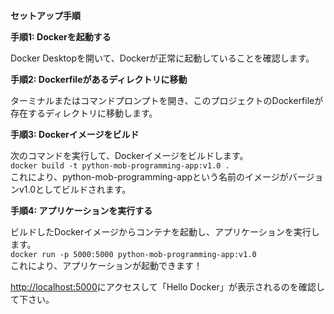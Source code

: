 **セットアップ手順**

**手順1: Dockerを起動する**

Docker Desktopを開いて、Dockerが正常に起動していることを確認します。

**手順2: Dockerfileがあるディレクトリに移動**

ターミナルまたはコマンドプロンプトを開き、このプロジェクトのDockerfileが存在するディレクトリに移動します。

**手順3: Dockerイメージをビルド**

次のコマンドを実行して、Dockerイメージをビルドします。  
`docker build -t python-mob-programming-app:v1.0 .`  
これにより、python-mob-programming-appという名前のイメージがバージョンv1.0としてビルドされます。

**手順4: アプリケーションを実行する**

ビルドしたDockerイメージからコンテナを起動し、アプリケーションを実行します。  
`docker run -p 5000:5000 python-mob-programming-app:v1.0`  
これにより、アプリケーションが起動できます！  

[http://localhost:5000](http://localhost:5000)にアクセスして「Hello Docker」が表示されるのを確認して下さい。